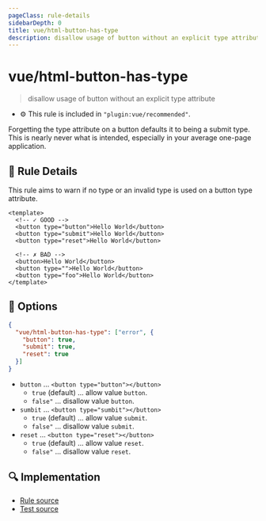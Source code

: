 ```yaml
---
pageClass: rule-details
sidebarDepth: 0
title: vue/html-button-has-type
description: disallow usage of button without an explicit type attribute
---
```

# vue/html-button-has-type
> disallow usage of button without an explicit type attribute

- :gear: This rule is included in `"plugin:vue/recommended"`.

Forgetting the type attribute on a button defaults it to being a submit type. 
This is nearly never what is intended, especially in your average one-page application.

## :book: Rule Details

This rule aims to warn if no type or an invalid type is used on a button type attribute.

<eslint-code-block :rules="{'vue/html-button-has-type': ['error']}">

```vue
<template>
  <!-- ✓ GOOD -->
  <button type="button">Hello World</button>
  <button type="submit">Hello World</button>
  <button type="reset">Hello World</button>

  <!-- ✗ BAD -->
  <button>Hello World</button>
  <button type="">Hello World</button>
  <button type="foo">Hello World</button>
</template>
```

</eslint-code-block>

## :wrench: Options

```json
{
  "vue/html-button-has-type": ["error", {
    "button": true,
    "submit": true,
    "reset": true
  }]
}
```

- `button` ... `<button type="button"></button>`
    - `true` (default) ... allow value `button`.
    - `false"` ... disallow value `button`.
- `sumbit` ... `<button type="sumbit"></button>`
    - `true` (default) ... allow value `submit`.
    - `false"` ... disallow value `submit`.
- `reset` ... `<button type="reset"></button>`
    - `true` (default) ... allow value `reset`.
    - `false"` ... disallow value `reset`.

## :mag: Implementation

- [Rule source](https://github.com/vuejs/eslint-plugin-vue/blob/master/lib/rules/html-button-has-type.js)
- [Test source](https://github.com/vuejs/eslint-plugin-vue/blob/master/tests/lib/rules/html-button-has-type.js)
